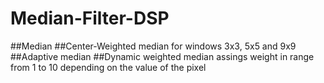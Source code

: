 # Median-Filter-DSP
##Median
##Center-Weighted median for windows 3x3, 5x5 and 9x9 
##Adaptive median
##Dynamic weighted median assings weight in range from 1 to 10 depending on the value of the pixel

